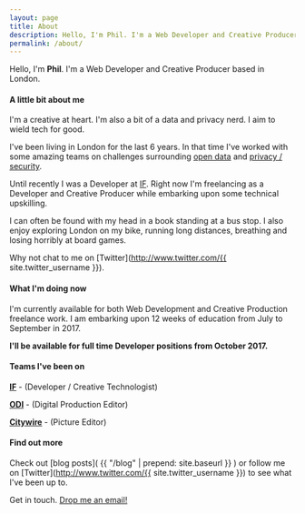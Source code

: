 ```yaml
---
layout: page
title: About
description: Hello, I'm Phil. I'm a Web Developer and Creative Producer based in London. I'm a creative at heart. I'm also a bit of a data and privacy nerd. I aim to wield tech for good.
permalink: /about/
---
```

<div class="my-img-about"></div>

Hello, I'm **Phil**. I'm a Web Developer and Creative Producer based in London.

#### A little bit about me
I'm a creative at heart. I'm also a bit of a data and privacy nerd. I aim to wield tech for good.

I've been living in London for the last 6 years. In that time I've worked with some amazing teams on challenges surrounding [open data](https://theodi.org/ "Open Data Institute") and [privacy / security](https://projectsbyif.com/ "Projects by IF").

Until recently I was a Developer at [IF](https://projectsbyif.com/ "Projects by IF"). Right now I'm freelancing as a Developer and Creative Producer while embarking upon some technical upskilling.

I can often be found with my head in a book standing at a bus stop. I also enjoy exploring London on my bike, running long distances, breathing and losing horribly at board games.

Why not chat to me on [Twitter](http://www.twitter.com/{{ site.twitter_username }}).

####  What I'm doing now
I'm currently available for both Web Development and Creative Production freelance work. I am embarking upon 12 weeks of education from July to September in 2017.

**I'll be available for full time Developer positions from October 2017.**

#### Teams I've been on

**[IF](https://projectsbyif.com/ "Projects by IF")** - (Developer / Creative Technologist)

**[ODI](https://theodi.org/ "Open Data Institute")** - (Digital Production Editor)

**[Citywire](http://citywire.co.uk/ "Citywire")** - (Picture Editor)

#### Find out more

Check out [blog posts]( {{ "/blog" | prepend: site.baseurl }} ) or follow me on [Twitter](http://www.twitter.com/{{ site.twitter_username }}) to see what I've been up to.

Get in touch. <a href="mailto:{{ site.email }}">Drop me an email!</a>
